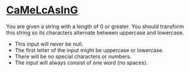 # [CaMeLcAsInG](https://www.codewars.com/kata/camelcasing "https://www.codewars.com/kata/54c15f6e6fd290a542000135")

You are given a string with a length of 0 or greater. You should transform this string so its characters alternate between uppercase and lowercase.

- This input will never be null.
- The first letter of the input might be uppercase or lowercase.
- There will be no special characters or numbers.
- The input will always consist of one word (no spaces).